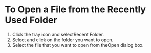 # To Open a File from the Recently Used Folder

1. Click the tray icon and selectRecent Folder.
2. Select and click on the folder you want to open.
3. Select the file that you want to open from theOpen dialog box.
